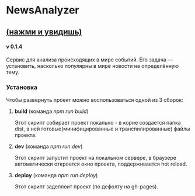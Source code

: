 # NewsAnalyzer

## [(нажми и увидишь)](https://a9052681569.github.io/NewsAnalyzer/)

#### v 0.1.4
Сервис для анализа происходящих в мире событий. Его задача — установить, насколько популярны в мире новости на определённую тему.

### Установка

Чтобы развернуть проект можно воспользоваться одной из 3 сборок:

1. __build__ (команда _npm run build_)

   Этот скрипт собирает проект локально - в корне создается папка dist, в ней готовые(минифицированные и транспилированные) файлы проекта.

2. __dev__ (команда _npm run dev_)

   Этот скрипт запустит проект на локальном сервере, в браузере автоматически откроется окно проекта, поддерживается hot reload.

3. __deploy__ (команда _npm run deploy_)

   Этот скрипт задеплоит проект (по дефолту на gh-pages).